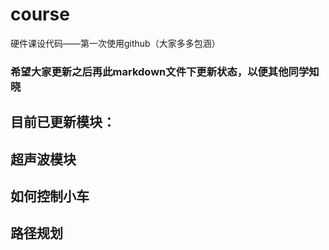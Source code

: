 # course
硬件课设代码——第一次使用github（大家多多包涵）
### 希望大家更新之后再此markdown文件下更新状态，以便其他同学知晓
## 目前已更新模块：
## 超声波模块
## 如何控制小车
## 路径规划





